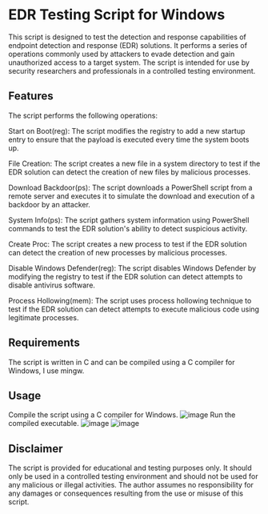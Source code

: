 # EDR Testing Script for Windows
This script is designed to test the detection and response capabilities of endpoint detection and response (EDR) solutions. It performs a series of operations commonly used by attackers to evade detection and gain unauthorized access to a target system. The script is intended for use by security researchers and professionals in a controlled testing environment.

## Features
The script performs the following operations:

Start on Boot(reg): The script modifies the registry to add a new startup entry to ensure that the payload is executed every time the system boots up.

File Creation: The script creates a new file in a system directory to test if the EDR solution can detect the creation of new files by malicious processes.

Download Backdoor(ps): The script downloads a PowerShell script from a remote server and executes it to simulate the download and execution of a backdoor by an attacker.

System Info(ps): The script gathers system information using PowerShell commands to test the EDR solution's ability to detect suspicious activity.

Create Proc: The script creates a new process to test if the EDR solution can detect the creation of new processes by malicious processes.

Disable Windows Defender(reg): The script disables Windows Defender by modifying the registry to test if the EDR solution can detect attempts to disable antivirus software.

Process Hollowing(mem): The script uses process hollowing technique to test if the EDR solution can detect attempts to execute malicious code using legitimate processes.

## Requirements
The script is written in C and can be compiled using a C compiler for Windows, I use mingw.

## Usage
Compile the script using a C compiler for Windows.
![image](https://user-images.githubusercontent.com/19478700/218284413-ce5192f1-2e2c-4774-bc28-94cc86c4c2ad.png)
Run the compiled executable.
![image](https://user-images.githubusercontent.com/19478700/218284429-a0c522c0-a244-4050-ac22-2992028a6bd3.png)
![image](https://user-images.githubusercontent.com/19478700/218284458-bcef7b64-d2a5-4fbb-92ba-22bc4234c4f6.png)
## Disclaimer
The script is provided for educational and testing purposes only. It should only be used in a controlled testing environment and should not be used for any malicious or illegal activities. The author assumes no responsibility for any damages or consequences resulting from the use or misuse of this script.
